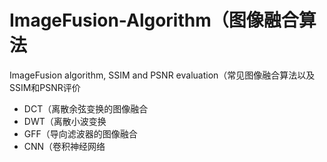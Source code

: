 # ImageFusion-Algorithm（图像融合算法
ImageFusion algorithm, SSIM and PSNR evaluation（常见图像融合算法以及SSIM和PSNR评价
* DCT（离散余弦变换的图像融合
* DWT（离散小波变换
* GFF（导向滤波器的图像融合
* CNN（卷积神经网络
